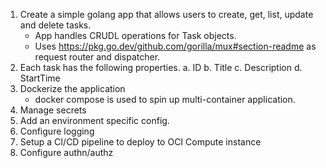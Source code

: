 1. Create a simple golang app that allows users to create, get, list, update and delete tasks.
     - App handles CRUDL operations for Task objects.
     - Uses https://pkg.go.dev/github.com/gorilla/mux#section-readme as request router and dispatcher.
3. Each task has the following properties.
     a. ID
     b. Title
     c. Description
     d. StartTime
3. Dockerize the application
     - docker compose is used to spin up multi-container application.
4. Manage secrets
7. Add an environment specific config.
8. Configure logging
9. Setup a CI/CD pipeline to deploy to OCI Compute instance
10. Configure authn/authz
